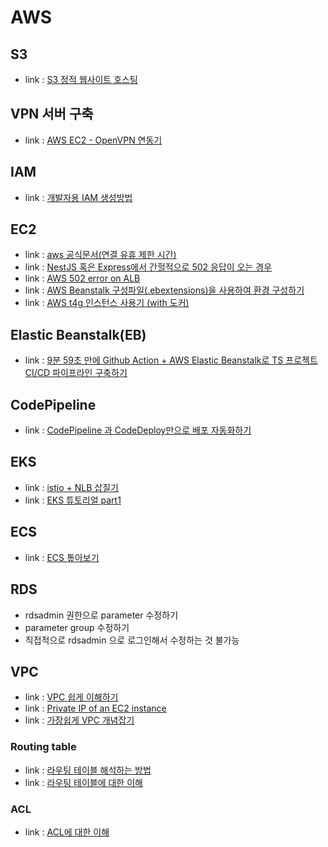 # AWS

## S3
- link : [S3 정적 웹사이트 호스팅](https://inpa.tistory.com/entry/AWS-%F0%9F%93%9A-S3-%EC%A0%95%EC%A0%81-%EC%9B%B9-%EC%82%AC%EC%9D%B4%ED%8A%B8-%ED%98%B8%EC%8A%A4%ED%8C%85-%EB%8F%84%EB%A9%94%EC%9D%B8-%EC%84%A4%EC%A0%95Route-53)

## VPN 서버 구축
- link : [AWS EC2 - OpenVPN 연동기](https://elishaz.tistory.com/280)

## IAM
- link : [개발자용 IAM 생성방법](https://ncookie21.tistory.com/18)

## EC2
- link : [aws 공식문서(연결 유휴 제한 시간)](https://docs.aws.amazon.com/ko_kr/elasticloadbalancing/latest/application/application-load-balancers.html#connection-idle-timeout)
- link : [NestJS 혹은 Express에서 간헐적으로 502 응답이 오는 경우](https://velog.io/@dramatic/NestJS-%ED%98%B9%EC%9D%80-Express%EC%97%90%EC%84%9C-%EA%B0%84%ED%97%90%EC%A0%81%EC%9C%BC%EB%A1%9C-502-%EC%9D%91%EB%8B%B5%EC%9D%B4-%EC%98%A4%EB%8A%94-%EA%B2%BD%EC%9A%B0)
- link : [AWS 502 error on ALB](https://ivorycirrus.github.io/TIL/aws-alb-502-bad-gateway/)
- link : [AWS Beanstalk 구성파일(.ebextensions)을 사용하여 환경 구성하기](https://ibks-platform.tistory.com/174)
- link : [AWS t4g 인스턴스 사용기 (with 도커)](https://velog.io/@infl_veggie/AWS-t4g-%EC%9D%B8%EC%8A%A4%ED%84%B4%EC%8A%A4-%EC%82%AC%EC%9A%A9%EA%B8%B0-with-%EB%8F%84%EC%BB%A4)

## Elastic Beanstalk(EB)
- link : [9분 59초 만에 Github Action + AWS Elastic Beanstalk로 TS 프로젝트 CI/CD 파이프라인 구축하기](https://bluayer.com/46)

## CodePipeline
- link : [CodePipeline 과 CodeDeploy만으로 배포 자동화하기](https://senticoding.tistory.com/93)

## EKS
- link : [istio + NLB 삽질기](https://www.clud.me/11354dd3-48f3-454d-917f-eca8d975e034)
- link : [EKS 튜토리얼 part1](https://cwal.tistory.com/33)

## ECS
- link : [ECS 톺아보기](https://blog.doctor-cha.com/ecs-in-depth#gijon-inpeura-guseong)

## RDS
- rdsadmin 권한으로 parameter 수정하기
- parameter group 수정하기
- 직접적으로 rdsadmin 으로 로그인해서 수정하는 것 불가능

## VPC
- link : [VPC 쉽게 이해하기](https://aws-hyoh.tistory.com/53)
- link : [Private IP of an EC2 instance](https://stackoverflow.com/questions/53180107/private-ip-of-an-ec2-instance)
- link : [가장쉽게 VPC 개념잡기](https://medium.com/harrythegreat/aws-%EA%B0%80%EC%9E%A5%EC%89%BD%EA%B2%8C-vpc-%EA%B0%9C%EB%85%90%EC%9E%A1%EA%B8%B0-71eef95a7098)

### Routing table
- link : [라우팅 테이블 해석하는 방법](https://stevenjsmin.tistory.com/m/195)
- link : [라우팅 테이블에 대한 이해](https://codemonkyu.tistory.com/entry/AWS-VPC-%EC%8B%9C%EC%9E%91%ED%95%98%EA%B8%B0-23)

### ACL
- link : [ACL에 대한 이해](https://rachel0115.tistory.com/entry/AWS-%EB%84%A4%ED%8A%B8%EC%9B%8C%ED%81%AC-ACL-%EC%A0%81%EC%9A%A9%ED%95%98%EA%B8%B0-NACL)